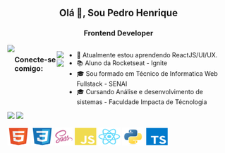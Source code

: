 <h2 align="center">Olá 👋, Sou Pedro Henrique</h2>
<h3 align="center">Frontend Developer</h3>
<div style="display: flex">
<div>
<img src="https://raw.githubusercontent.com/birobirobiro/birobirobiro/master/animation_500_kv8i962g.gif">
</div>

<p align="left">
<h3 align="left">Conecte-se comigo:</h3>

<a href="https://www.linkedin.com/in/pedro-henrique-0236491a3/" target="_blank"><img src="https://img.shields.io/badge/-Pedro_Henrique-0077B5?style=for-the-badge&logo=Linkedin&logoColor=white"/></a> <a href="henrique.netsto@gmail.com"><img src="https://img.shields.io/badge/-henrique.netsto@gmail.com-D14836?style=for-the-badge&logo=Gmail&logoColor=white"/></a>

</p>

- 🌱 Atualmente estou aprendendo ReactJS/UI/UX.
- 📚 Aluno da Rocketseat - Ignite
- 🎓 Sou formado em Técnico de Informatica Web Fullstack - SENAI 
- 🎓 Cursando Análise e desenvolvimento de sistemas - Faculdade Impacta de Técnologia
<br>
</div>

<div>
<img height="175em" src="https://github-readme-stats.vercel.app/api?username=pedroHenrique013&show_icons=true&theme=radical">
<img height="175em" src="https://github-readme-stats.vercel.app/api/top-langs/?username=anuraghazra&layout=compact&theme=radical">
</div>

<div style="display: inline_block"><br>
  <img allign="center" alt="Mendes-HTML" height="40" width="50" src="https://raw.githubusercontent.com/devicons/devicon/master/icons/html5/html5-original.svg">
  <img allign="center" alt="Mendes-CSS" height="40" width="50" src="https://raw.githubusercontent.com/devicons/devicon/master/icons/css3/css3-original.svg">
  <img src="https://raw.githubusercontent.com/devicons/devicon/master/icons/sass/sass-original.svg" alt="sass" width="40" height="40"/>
  <img allign="center" alt="Mendes-JSCRIPT" height="40" width="50" src="https://raw.githubusercontent.com/devicons/devicon/master/icons/javascript/javascript-plain.svg">
  <img allign="center" alt="Mendes-REACT" height="40" width="50" src="https://raw.githubusercontent.com/devicons/devicon/master/icons/react/react-original.svg">
  <img allign="center" alt="Mendes-PYTHON" height="40" width="50" src="https://raw.githubusercontent.com/devicons/devicon/master/icons/python/python-original.svg">
  <img allign="center" alt="Mendes-PYTHON" height="40" width="50" src="https://raw.githubusercontent.com/devicons/devicon/master/icons/typescript/typescript-plain.svg">
</div>
